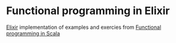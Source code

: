 # Functional programming in Elixir

[Elixir](http://elixir-lang.org/) implementation of examples and exercies from
[Functional programming in Scala](https://www.manning.com/books/functional-programming-in-scala)
